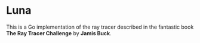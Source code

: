 # Luna
This is a Go implementation of the ray tracer described in the fantastic book **The Ray Tracer Challenge** by **Jamis Buck**.
